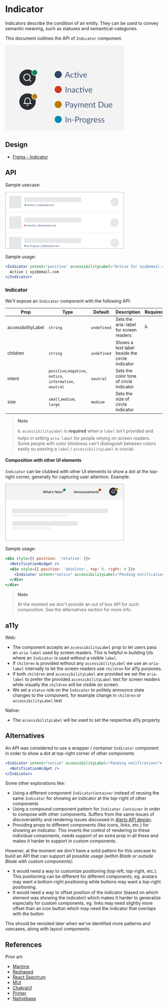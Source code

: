 # Indicator

Indicators describe the condition of an entity. They can be used to convey semantic meaning, such as statuses and semantical-categories.

This document outlines the API of `Indicator` component.

<img src="./indicator-thumbnail.png" width="380" alt="" />

## Design

- [Figma - Indicator](https://www.figma.com/file/jubmQL9Z8V7881ayUD95ps/Blade---Payment-Light?node-id=8224%3A1)

## API

Sample usecase:

<img src="./with-label.png" width="380" alt="" />

Sample usage:

```jsx
<Indicator intent="positive" accessibilityLabel="Active for xyz@email.com">
  Active | xyz@email.com
</Indicator>
```

### Indicator

We'll expose an `Indicator` component with the following API:

| Prop               | Type                                                      | Default     | Description                                    | Required |
| ------------------ | --------------------------------------------------------- | ----------- | ---------------------------------------------- | -------- |
| accessibilityLabel | `string`                                                  | `undefined` | Sets the aria-label for screen readers         | ♿️      |
| children           | `string`                                                  | `undefined` | Shows a text label beside the circle indicator |          |
| intent             | `positive`,`negative`, `notice`, `information`, `neutral` | `neutral`   | Sets the color tone of circle indicator        |          |
| size               | `small`,`medium`, `large`                                 | `medium`    | Sets the size of circle indicator              |          |

> **Note**
>
> ♿ `accessibilityLabel` is **required** when a `label` isn't provided and helps in setting `aria-label` for people relying on screen readers. Some people with color blindness can't distinguish between colors easily so passing a `label` / `accessibilityLabel` is crucial.

#### Composition with other UI elements

`Indicator` can be clubbed with other UI elements to show a dot at the top-right corner, generally for capturing user attention. Example:

<img src="./with-other-components.png" width="380" alt="" />

Sample usage:

```jsx
<div style={{ position: 'relative' }}>
  <NotificationWidget />
  <div style={{ position: 'absolute', top: 0, right: 0 }}>
    <Indicator intent="notice" accessibilityLabel="Pending notifications" />
  </div>
</div>
```

> **Note**
>
> At the moment we don't provide an out of box API for such composition. See the alternatives section for more info.

## a11y

Web:

- The component accepts an `accessibilityLabel` prop to let users pass an `aria-label` used by screen readers. This is helpful in building UIs where an `Indicator` is used without a visible `label`.
- If `children` is provided without any `accessibilityLabel` we use an `aria-label` internally to let the screen readers use `children` for a11y purposes.
- If both `children` and `accessibilityLabel` are provided we set the `aria-label` to prefer the provided `accessibilityLabel` text for screen readers while visually the `children` will be visible on screen.
- We set a `status` role on the `Indicator` to politely announce state changes to the component, for example change in `children` or `accessibilityLabel` text

Native:

- The `accessibilityLabel` will be used to set the respective a11y property

## Alternatives

An API was considered to use a wrapper / container `Indicator` component in order to show a dot at top-right corner of other components

```jsx
<Indicator intent="notice" accessibilityLabel="Pending notifications">
  <NotificationWidget />
</Indicator>
```

Some other explorations like:

- Using a different component `IndicatorContainer` instead of reusing the same `Indicator` for showing an indicator at the top-right of other components
- Using a compound component pattern for `Indicator.Container` in order to compose with other components. Suffers from the same issues of discoverability and rendering issues discussed in [Alerts API design](../../Alert/_decisions/decisions.md).
- Providing props to different components (like icons, links, etc.) for showing an indicator. This inverts the control of rendering to these individual components, needs support of an extra prop in all these and makes it harder to support in custom components.

However, at the moment we don't have a solid pattern for this usecase to build an API that can support all possible usage _(within Blade or outside Blade with custom components)_:

- It would need a way to customize positioning (top-left, top-right, etc.). This positioning can be different for different components, eg. avatars may want a bottom-right positioning while buttons may want a top-right positioning.
- It would need a way to offset position of the indicator (based on which element was showing the indicator) which makes it harder to generalize especially for custom components, eg. links may need slightly more offset than an icon button which may need the indicator that overlaps with the button

This should be revisited later when we've identified more patterns and usecases, along with layout components.

## References

Prior art:

- [Mantine](https://mantine.dev/core/indicator/)
- [Reshaped](https://reshaped.so/content/docs/components/badge)
- [React Spectrum](https://react-spectrum.adobe.com/react-spectrum/StatusLight.html)
- [MUI](https://mui.com/material-ui/react-badge/)
- [ChakraUI](https://chakra-ui.com/docs/components/avatar/usage)
- [Primer](https://primer.style/react/AvatarPair)
- [Nativebase](https://docs.nativebase.io/avatar)
